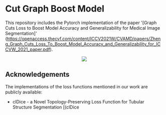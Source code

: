 # Cut Graph Boost Model

This repository includes the Pytorch implementation of the paper '[Graph Cuts Loss to Boost Model Accuracy and Generalizability for Medical Image Segmentation]' (https://openaccess.thecvf.com/content/ICCV2021W/CVAMD/papers/Zheng_Graph_Cuts_Loss_To_Boost_Model_Accuracy_and_Generalizability_for_ICCVW_2021_paper.pdf).

<p align="center">
  <img src="./graph_cuts_loss.png">
</p>

## Acknowledgements

The implementations of the loss functions mentioned in our work are publicly available:

- clDice - a Novel Topology-Preserving Loss Function for Tubular Structure Segmentation [(clDice